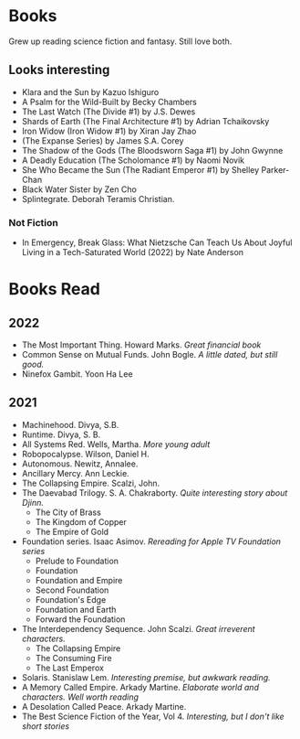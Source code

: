 # Books
Grew up reading science fiction and fantasy. Still love both.

## Looks interesting
* Klara and the Sun by Kazuo Ishiguro
* A Psalm for the Wild-Built by Becky Chambers
* The Last Watch (The Divide #1) by J.S. Dewes
* Shards of Earth (The Final Architecture #1) by Adrian Tchaikovsky
* Iron Widow (Iron Widow #1) by Xiran Jay Zhao 
* (The Expanse Series) by James S.A. Corey
* The Shadow of the Gods (The Bloodsworn Saga #1) by John Gwynne
* A Deadly Education (The Scholomance #1) by Naomi Novik 
* She Who Became the Sun (The Radiant Emperor #1) by Shelley Parker-Chan 
* Black Water Sister by Zen Cho 
* Splintegrate. Deborah Teramis Christian.

### Not Fiction
* In Emergency, Break Glass: What Nietzsche Can Teach Us About Joyful Living in a Tech-Saturated World (2022) by Nate Anderson

# Books Read
## 2022
* The Most Important Thing. Howard Marks. *Great financial book*
* Common Sense on Mutual Funds. John Bogle. *A little dated, but still good.*
* Ninefox Gambit. Yoon Ha Lee

## 2021
* Machinehood. Divya, S.B.
* Runtime. Divya, S. B.
* All Systems Red. Wells, Martha. *More young adult*
* Robopocalypse. Wilson, Daniel H.
* Autonomous. Newitz, Annalee.
* Ancillary Mercy. Ann Leckie.
* The Collapsing Empire. Scalzi, John.
* The Daevabad Trilogy. S. A. Chakraborty. *Quite interesting story about Djinn.*
  * The City of Brass
  * The Kingdom of Copper
  * The Empire of Gold
* Foundation series. Isaac Asimov. *Rereading for Apple TV Foundation series*
  * Prelude to Foundation
  * Foundation
  * Foundation and Empire
  * Second Foundation
  * Foundation's Edge
  * Foundation and Earth
  * Forward the Foundation
* The Interdependency Sequence. John Scalzi. *Great irreverent characters.*
  * The Collapsing Empire
  * The Consuming Fire
  * The Last Emperox
* Solaris. Stanislaw Lem. *Interesting premise, but awkwark reading.*
* A Memory Called Empire. Arkady Martine. *Elaborate world and characters. Well worth reading*
* A Desolation Called Peace. Arkady Martine.
* The Best Science Fiction of the Year, Vol 4. *Interesting, but I don't like short stories*
